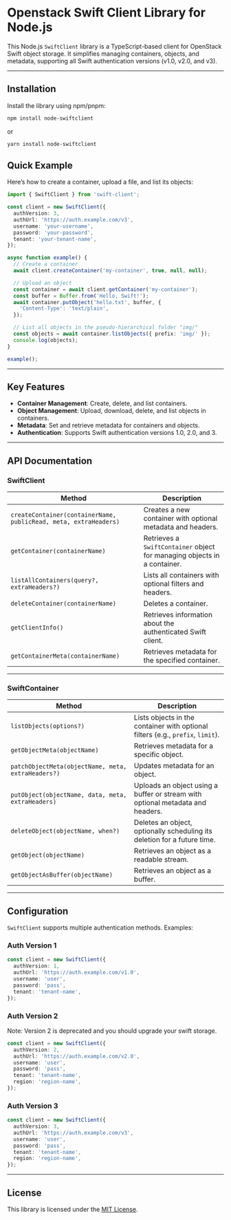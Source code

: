 # Openstack Swift Client Library for Node.js

This Node.js `SwiftClient` library is a TypeScript-based client for OpenStack Swift object storage. It simplifies managing containers, objects, and metadata, supporting all Swift authentication versions (v1.0, v2.0, and v3).

---

## **Installation**

Install the library using npm/pnpm:

```bash
npm install node-swiftclient
```

or

```bash
yarn install node-swiftclient
```

## Quick Example

Here’s how to create a container, upload a file, and list its objects:

```typescript
import { SwiftClient } from 'swift-client';

const client = new SwiftClient({
  authVersion: 3,
  authUrl: 'https://auth.example.com/v3',
  username: 'your-username',
  password: 'your-password',
  tenant: 'your-tenant-name',
});

async function example() {
  // Create a container
  await client.createContainer('my-container', true, null, null);

  // Upload an object
  const container = await client.getContainer('my-container');
  const buffer = Buffer.from('Hello, Swift!');
  await container.putObject('hello.txt', buffer, {
    'Content-Type': 'text/plain',
  });

  // List all objects in the pseudo-hierarchical folder "img/"
  const objects = await container.listObjects({ prefix: 'img/' });
  console.log(objects);
}

example();
```

---

## Key Features

- **Container Management**: Create, delete, and list containers.
- **Object Management**: Upload, download, delete, and list objects in containers.
- **Metadata**: Set and retrieve metadata for containers and objects.
- **Authentication**: Supports Swift authentication versions 1.0, 2.0, and 3.

---

## API Documentation

### **SwiftClient**

| Method                                                           | Description                                                              |
| ---------------------------------------------------------------- | ------------------------------------------------------------------------ |
| `createContainer(containerName, publicRead, meta, extraHeaders)` | Creates a new container with optional metadata and headers.              |
| `getContainer(containerName)`                                    | Retrieves a `SwiftContainer` object for managing objects in a container. |
| `listAllContainers(query?, extraHeaders?)`                       | Lists all containers with optional filters and headers.                  |
| `deleteContainer(containerName)`                                 | Deletes a container.                                                     |
| `getClientInfo()`                                                | Retrieves information about the authenticated Swift client.              |
| `getContainerMeta(containerName)`                                | Retrieves metadata for the specified container.                          |

---

### **SwiftContainer**

| Method                                             | Description                                                                     |
| -------------------------------------------------- | ------------------------------------------------------------------------------- |
| `listObjects(options?)`                            | Lists objects in the container with optional filters (e.g., `prefix`, `limit`). |
| `getObjectMeta(objectName)`                        | Retrieves metadata for a specific object.                                       |
| `patchObjectMeta(objectName, meta, extraHeaders?)` | Updates metadata for an object.                                                 |
| `putObject(objectName, data, meta, extraHeaders)`  | Uploads an object using a buffer or stream with optional metadata and headers.  |
| `deleteObject(objectName, when?)`                  | Deletes an object, optionally scheduling its deletion for a future time.        |
| `getObject(objectName)`                            | Retrieves an object as a readable stream.                                       |
| `getObjectAsBuffer(objectName)`                    | Retrieves an object as a buffer.                                                |

---

## Configuration

`SwiftClient` supports multiple authentication methods. Examples:

### Auth Version 1

```typescript
const client = new SwiftClient({
  authVersion: 1,
  authUrl: 'https://auth.example.com/v1.0',
  username: 'user',
  password: 'pass',
  tenant: 'tenant-name',
});
```

### Auth Version 2

Note: Version 2 is deprecated and you should upgrade your swift storage.

```typescript
const client = new SwiftClient({
  authVersion: 2,
  authUrl: 'https://auth.example.com/v2.0',
  username: 'user',
  password: 'pass',
  tenant: 'tenant-name',
  region: 'region-name',
});
```

### Auth Version 3

```typescript
const client = new SwiftClient({
  authVersion: 3,
  authUrl: 'https://auth.example.com/v3',
  username: 'user',
  password: 'pass',
  tenant: 'tenant-name',
  region: 'region-name',
});
```

---

## License

This library is licensed under the [MIT License](LICENSE).
